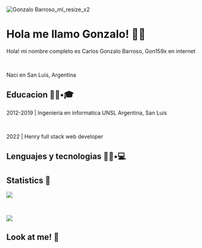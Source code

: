 ![Gonzalo Barroso_ml_resize_x2](https://user-images.githubusercontent.com/49082107/197912809-cae8a865-5084-48f8-8693-0e9a5ebc55d3.jpg)

# Hola me llamo Gonzalo! 👋🏻

Hola! mi nombre completo es Carlos Gonzalo Barroso, Gon159x en internet

​


Naci en San Luis, Argentina

## Educacion 👨🏻•🎓

2012-2019 | Ingenieria en informatica UNSL Argentina, San Luis

​

2022 | Henry full stack web developer

## Lenguajes y tecnologias 👨🏻•💻


## Statistics 🧐

![](https://github-readme-stats.vercel.app/api?username=fcoterroba)

​

![](https://github-readme-stats.vercel.app/api/top-langs/?username=fcoterroba&layout=compact)

## Look at me! 👀

<a href="https://www.fcoterroba.com" target="_blank">
